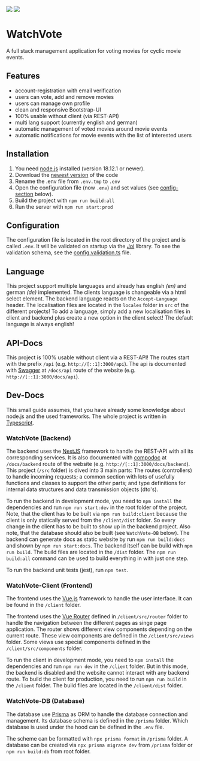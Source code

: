 ![](https://img.shields.io/github/v/release/EliasSchaut/WatchVote?color=purple&include_prereleases&label=Release)
![](https://img.shields.io/github/license/EliasSchaut/WatchVote)

# WatchVote 
A full stack management application for voting movies for cyclic movie events.

## Features
- account-registration with email verification
- users can vote, add and remove movies
- users can manage own profile
- clean and responsive Bootstrap-UI
- 100% usable without client (via REST-API)
- multi lang support (currently english and german)
- automatic management of voted movies around movie events
- automatic notifications for movie events with the list of interested users

## Installation
1. You need [node.js](https://nodejs.org/en/) installed (version 18.12.1 or newer).
2. Download the [newest version](https://github.com/EliasSchaut/WatchVote/releases) of the code
3. Rename the .env file from ```.env.tmp``` to ```.env```
4. Open the configuration file (now ```.env```) and set values (see [config-section](#configuration) below).
5. Build the project with ```npm run build:all```
6. Run the server with ```npm run start:prod```

## Configuration
The configuration file is located in the root directory of the project and is called ```.env```. It will be validated on startup via the [Joi](https://joi.dev/) library. To see the validation schema, see the [config.validation.ts](./src/common/validation/config.validation.ts) file.

## Language
This project support multiple languages and already has english _(en)_ and german _(de)_ implemented. The clients language is changeable via a html select element. The backend language reacts on the `Accept-Language` header. The localisation files are located in the `locales` folder in `src` of the different projects! To add a language, simply add a new localisation files in client and backend plus create a new option in the client select! The default language is always english! 

## API-Docs
This project is 100% usable without client via a REST-API!
The routes start with the prefix ```/api``` (e.g. `http://[::1]:3000/api`). 
The api is documented with [Swagger](https://swagger.io/) at ```/docs/api``` route of the website (e.g. `http://[::1]:3000/docs/api`).

## Dev-Docs
This small guide assumes, that you have already some knowledge about node.js and the used frameworks. 
The whole project is written in [Typescript](https://www.typescriptlang.org/).

### WatchVote (Backend)
The backend uses the [NestJS](https://nestjs.com/) framework to handle the REST-API with all its corresponding services. It is also documented with [compodoc](https://compodoc.app/) at ```/docs/backend``` route of the website (e.g. `http://[::1]:3000/docs/backend`).
This project (`/src` folder) is dived into 3 main parts: 
The routes (controllers) to handle incoming requests; 
a common section with lots of usefully functions and classes to support the other parts; 
and type definitions for internal data structures and data transmission objects (dto's).

To run the backend in development mode, you need to `npm install` the dependencies and run ```npm run start:dev``` in the root folder of the project. Note, that the client has to be built via `npm run build:client` because the client is only statically served from the  `/client/dist` folder. So every change in the client has to be built to show up in the backend project. Also note, that the database should also be built (see `WatchVote-DB` below). The backend can generate docs as static website by run `npm run build:docs` and shown by `npm run start:docs`. The backend itself can be build with `npm run build`. The build files are located in the `/dist` folder. The `npm run build:all` command can be used to build everything in with just one step.

To run the backend unit tests (jest), run `npm test`.

### WatchVote-Client (Frontend)
The frontend uses the [Vue.js](https://vuejs.org/) framework to handle the user interface. 
It can be found in the `/client` folder.

The frontend uses the [Vue Router](https://router.vuejs.org/) defined in `/client/src/router` folder to handle the navigation between the different pages as singe page application. 
The router shows different view components depending on the current route. These view components are defined in the `/client/src/views` folder. Some views use special components defined in the `/client/src/components` folder.

To run the client in development mode, you need to `npm install` the dependencies and run ```npm run dev``` in the `/client` folder.
But in this mode, the backend is disabled and the website cannot interact with any backend route. 
To build the client for production, you need to run `npm run build` in the `/client` folder. The build files are located in the `/client/dist` folder.

### WatchVote-DB (Database)
The database use [Prisma](https://www.prisma.io/) as ORM to handle the database connection and management. 
Its database schema is defined in the ```/prisma``` folder. 
Which database is used under the hood can be defined in the ```.env``` file.

The scheme can be formatted with ```npx prisma format``` in `/prisma` folder. 
A database can be created via ```npx prisma migrate dev``` from `/prisma` folder or ```npm run build:db``` from root folder. 
